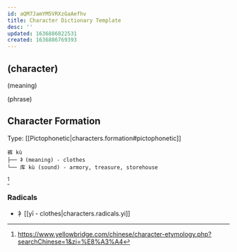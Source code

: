 ```yaml
---
id: aQM7JamYM5VRXzGaAefhv
title: Character Dictionary Template
desc: ''
updated: 1636886822531
created: 1636886769393
---
```


## (character)

(meaning)

(phrase)

## Character Formation

Type: [[Pictophonetic|characters.formation#pictophonetic]]

```
裤 kù 
├── 衤(meaning) - clothes
└── 库 kù (sound) - armory, treasure, storehouse
```
[^1]

### Radicals
- 衤[[yī - clothes|characters.radicals.yi]]


[^1]:https://www.yellowbridge.com/chinese/character-etymology.php?searchChinese=1&zi=%E8%A3%A4